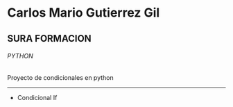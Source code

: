 # Carlos Mario Gutierrez Gil
## SURA FORMACION 
###### PYTHON 
Proyecto de condicionales en python
***
- Condicional If
